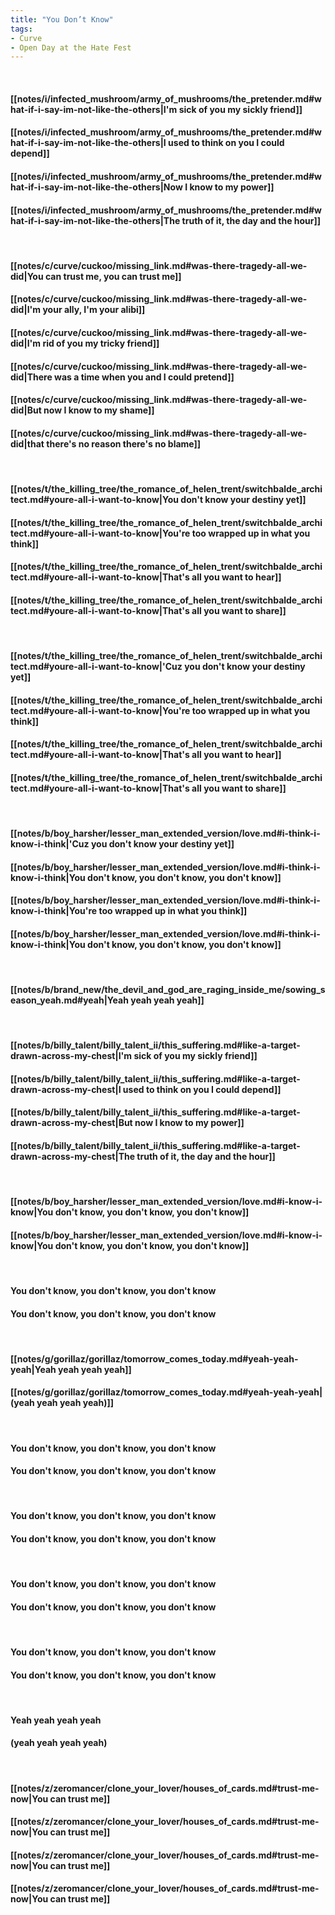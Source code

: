 ```yaml
---
title: "You Don’t Know"
tags:
- Curve
- Open Day at the Hate Fest
---
```

&nbsp;
#### [[notes/i/infected_mushroom/army_of_mushrooms/the_pretender.md#what-if-i-say-im-not-like-the-others|I'm sick of you my sickly friend]]
#### [[notes/i/infected_mushroom/army_of_mushrooms/the_pretender.md#what-if-i-say-im-not-like-the-others|I used to think on you I could depend]]
#### [[notes/i/infected_mushroom/army_of_mushrooms/the_pretender.md#what-if-i-say-im-not-like-the-others|Now I know to my power]]
#### [[notes/i/infected_mushroom/army_of_mushrooms/the_pretender.md#what-if-i-say-im-not-like-the-others|The truth of it, the day and the hour]]
&nbsp;
#### [[notes/c/curve/cuckoo/missing_link.md#was-there-tragedy-all-we-did|You can trust me, you can trust me]]
#### [[notes/c/curve/cuckoo/missing_link.md#was-there-tragedy-all-we-did|I'm your ally, I'm your alibi]]
#### [[notes/c/curve/cuckoo/missing_link.md#was-there-tragedy-all-we-did|I'm rid of you my tricky friend]]
#### [[notes/c/curve/cuckoo/missing_link.md#was-there-tragedy-all-we-did|There was a time when you and I could pretend]]
#### [[notes/c/curve/cuckoo/missing_link.md#was-there-tragedy-all-we-did|But now I know to my shame]]
#### [[notes/c/curve/cuckoo/missing_link.md#was-there-tragedy-all-we-did|that there's no reason there's no blame]]
&nbsp;
#### [[notes/t/the_killing_tree/the_romance_of_helen_trent/switchbalde_architect.md#youre-all-i-want-to-know|You don't know your destiny yet]]
#### [[notes/t/the_killing_tree/the_romance_of_helen_trent/switchbalde_architect.md#youre-all-i-want-to-know|You're too wrapped up in what you think]]
#### [[notes/t/the_killing_tree/the_romance_of_helen_trent/switchbalde_architect.md#youre-all-i-want-to-know|That's all you want to hear]]
#### [[notes/t/the_killing_tree/the_romance_of_helen_trent/switchbalde_architect.md#youre-all-i-want-to-know|That's all you want to share]]
&nbsp;
#### [[notes/t/the_killing_tree/the_romance_of_helen_trent/switchbalde_architect.md#youre-all-i-want-to-know|'Cuz you don't know your destiny yet]]
#### [[notes/t/the_killing_tree/the_romance_of_helen_trent/switchbalde_architect.md#youre-all-i-want-to-know|You're too wrapped up in what you think]]
#### [[notes/t/the_killing_tree/the_romance_of_helen_trent/switchbalde_architect.md#youre-all-i-want-to-know|That's all you want to hear]]
#### [[notes/t/the_killing_tree/the_romance_of_helen_trent/switchbalde_architect.md#youre-all-i-want-to-know|That's all you want to share]]
&nbsp;
#### [[notes/b/boy_harsher/lesser_man_extended_version/love.md#i-think-i-know-i-think|'Cuz you don't know your destiny yet]]
#### [[notes/b/boy_harsher/lesser_man_extended_version/love.md#i-think-i-know-i-think|You don't know, you don't know, you don't know]]
#### [[notes/b/boy_harsher/lesser_man_extended_version/love.md#i-think-i-know-i-think|You're too wrapped up in what you think]]
#### [[notes/b/boy_harsher/lesser_man_extended_version/love.md#i-think-i-know-i-think|You don't know, you don't know, you don't know]]
&nbsp;
#### [[notes/b/brand_new/the_devil_and_god_are_raging_inside_me/sowing_season_yeah.md#yeah|Yeah yeah yeah yeah]]
&nbsp;
#### [[notes/b/billy_talent/billy_talent_ii/this_suffering.md#like-a-target-drawn-across-my-chest|I'm sick of you my sickly friend]]
#### [[notes/b/billy_talent/billy_talent_ii/this_suffering.md#like-a-target-drawn-across-my-chest|I used to think on you I could depend]]
#### [[notes/b/billy_talent/billy_talent_ii/this_suffering.md#like-a-target-drawn-across-my-chest|But now I know to my power]]
#### [[notes/b/billy_talent/billy_talent_ii/this_suffering.md#like-a-target-drawn-across-my-chest|The truth of it, the day and the hour]]
&nbsp;
#### [[notes/b/boy_harsher/lesser_man_extended_version/love.md#i-know-i-know|You don't know, you don't know, you don't know]]
#### [[notes/b/boy_harsher/lesser_man_extended_version/love.md#i-know-i-know|You don't know, you don't know, you don't know]]
&nbsp;
#### You don't know, you don't know, you don't know
#### You don't know, you don't know, you don't know
&nbsp;
#### [[notes/g/gorillaz/gorillaz/tomorrow_comes_today.md#yeah-yeah-yeah|Yeah yeah yeah yeah]]
#### [[notes/g/gorillaz/gorillaz/tomorrow_comes_today.md#yeah-yeah-yeah|(yeah yeah yeah yeah)]]
&nbsp;
#### You don't know, you don't know, you don't know
#### You don't know, you don't know, you don't know
&nbsp;
#### You don't know, you don't know, you don't know
#### You don't know, you don't know, you don't know
&nbsp;
#### You don't know, you don't know, you don't know
#### You don't know, you don't know, you don't know
&nbsp;
#### You don't know, you don't know, you don't know
#### You don't know, you don't know, you don't know
&nbsp;
#### Yeah yeah yeah yeah
#### (yeah yeah yeah yeah)
&nbsp;
#### [[notes/z/zeromancer/clone_your_lover/houses_of_cards.md#trust-me-now|You can trust me]]
#### [[notes/z/zeromancer/clone_your_lover/houses_of_cards.md#trust-me-now|You can trust me]]
#### [[notes/z/zeromancer/clone_your_lover/houses_of_cards.md#trust-me-now|You can trust me]]
#### [[notes/z/zeromancer/clone_your_lover/houses_of_cards.md#trust-me-now|You can trust me]]

